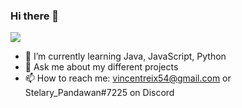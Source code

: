 ### Hi there 👋

<a href="https://github.com/ZePandawan">
    <img src="https://github-stats-alpha.vercel.app/api?username=ZePandawan">
</a>

- 🌱 I’m currently learning Java, JavaScript, Python
- 💬 Ask me about my different projects
- 📫 How to reach me: vincentreix54@gmail.com or Stelary_Pandawan#7225 on Discord
